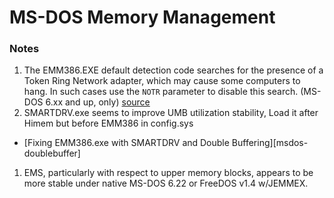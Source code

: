 # MS-DOS Memory Management

### Notes

1. The EMM386.EXE default detection code searches for the presence of a Token Ring Network adapter, which may cause some computers to hang. In such cases use the `NOTR` parameter to disable this search. (MS-DOS 6.xx and up, only) [source][NOTR-source]
1. SMARTDRV.exe seems to improve UMB utilization stability, Load it after Himem but before EMM386 in config.sys
  * [Fixing EMM386.exe with SMARTDRV and Double Buffering][msdos-doublebuffer]
1. EMS, particularly with respect to upper memory blocks, appears to be more stable under native MS-DOS 6.22 or FreeDOS v1.4 w/JEMMEX.

[NOTR-Source]: https://secrets.mysfyts.com/index.asp?Page=Emm
[win98-bootdisk-contents]: https://www.allbootdisks.com/disk_contents/98.html
[msdos8-bootdisk-contents]: https://www.allbootdisks.com/disk_contents/dos.html